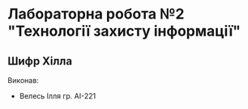 # Лабораторна робота №2 "Технології захисту інформації"

## Шифр Хілла

Виконав:

- Велесь Ілля гр. АІ-221
